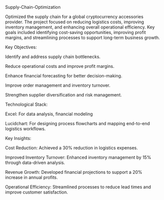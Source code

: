 Supply-Chain-Optimization  

Optimized the supply chain for a global cryptocurrency accessories provider. The project focused on reducing logistics costs, improving inventory management, and enhancing overall operational efficiency. Key goals included identifying cost-saving opportunities, improving profit margins, and streamlining processes to support long-term business growth.


Key Objectives:

Identify and address supply chain bottlenecks.

Reduce operational costs and improve profit margins.

Enhance financial forecasting for better decision-making.

Improve order management and inventory turnover.

Strengthen supplier diversification and risk management.


Technological Stack:

Excel: For data analysis, financial modeling

Lucidchart: For designing process flowcharts and mapping end-to-end logistics workflows.


Key Insights:

Cost Reduction: Achieved a 30% reduction in logistics expenses.

Improved Inventory Turnover: Enhanced inventory management by 15% through data-driven analysis.

Revenue Growth: Developed financial projections to support a 20% increase in annual profits.

Operational Efficiency: Streamlined processes to reduce lead times and improve customer satisfaction.



